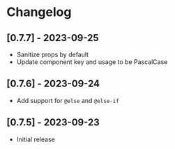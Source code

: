 # Changelog

## [0.7.7] - 2023-09-25

- Sanitize props by default
- Update component key and usage to be PascalCase

## [0.7.6] - 2023-09-24

- Add support for `@else` and `@else-if`

## [0.7.5] - 2023-09-23

- Initial release
